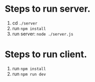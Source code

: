 # Steps to run server.

1. cd `./server`
2. run `npm install`
3. run server: `node ./server.js`


# Steps to run client.
1. run `npm install`
2. run `npm run dev`
